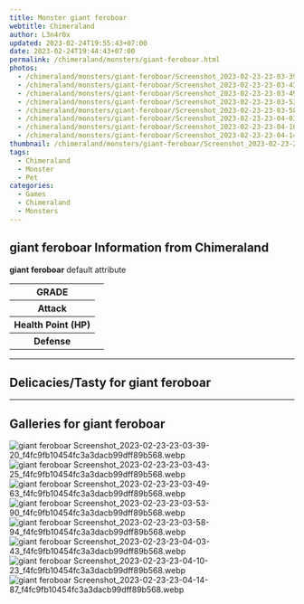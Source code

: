 ```yaml
---
title: Monster giant feroboar
webtitle: Chimeraland
author: L3n4r0x
updated: 2023-02-24T19:55:43+07:00
date: 2023-02-24T19:44:43+07:00
permalink: /chimeraland/monsters/giant-feroboar.html
photos:
  - /chimeraland/monsters/giant-feroboar/Screenshot_2023-02-23-23-03-39-20_f4fc9fb10454fc3a3dacb99dff89b568.webp
  - /chimeraland/monsters/giant-feroboar/Screenshot_2023-02-23-23-03-43-25_f4fc9fb10454fc3a3dacb99dff89b568.webp
  - /chimeraland/monsters/giant-feroboar/Screenshot_2023-02-23-23-03-49-63_f4fc9fb10454fc3a3dacb99dff89b568.webp
  - /chimeraland/monsters/giant-feroboar/Screenshot_2023-02-23-23-03-53-90_f4fc9fb10454fc3a3dacb99dff89b568.webp
  - /chimeraland/monsters/giant-feroboar/Screenshot_2023-02-23-23-03-58-94_f4fc9fb10454fc3a3dacb99dff89b568.webp
  - /chimeraland/monsters/giant-feroboar/Screenshot_2023-02-23-23-04-03-43_f4fc9fb10454fc3a3dacb99dff89b568.webp
  - /chimeraland/monsters/giant-feroboar/Screenshot_2023-02-23-23-04-10-23_f4fc9fb10454fc3a3dacb99dff89b568.webp
  - /chimeraland/monsters/giant-feroboar/Screenshot_2023-02-23-23-04-14-87_f4fc9fb10454fc3a3dacb99dff89b568.webp
thumbnail: /chimeraland/monsters/giant-feroboar/Screenshot_2023-02-23-23-03-39-20_f4fc9fb10454fc3a3dacb99dff89b568.webp
tags:
  - Chimeraland
  - Monster
  - Pet
categories:
  - Games
  - Chimeraland
  - Monsters
---
```


<section id="bootstrap-wrapper"><link rel="stylesheet" href="https://rawcdn.githack.com/dimaslanjaka/Web-Manajemen/bb6505ea081a75a7c845f65fb9d939276931c82f/css/bootstrap-4.5-wrapper.css"/><h2>giant feroboar Information from Chimeraland</h2><p><b>giant feroboar</b> default attribute <table><tr><th>GRADE</th><td></td></tr><tr><th>Attack</th><td></td></tr><tr><th>Health Point (HP)</th><td></td></tr><tr><th>Defense</th><td></td></tr></table></p><hr/><h2>Delicacies/Tasty for giant feroboar</h2><hr/><div id="gallery"><h2>Galleries for giant feroboar</h2><div class="row"><div class="col-lg-6 col-12"><img src="/chimeraland/monsters/giant-feroboar/Screenshot_2023-02-23-23-03-39-20_f4fc9fb10454fc3a3dacb99dff89b568.webp" alt="giant feroboar Screenshot_2023-02-23-23-03-39-20_f4fc9fb10454fc3a3dacb99dff89b568.webp"/></div><div class="col-lg-6 col-12"><img src="/chimeraland/monsters/giant-feroboar/Screenshot_2023-02-23-23-03-43-25_f4fc9fb10454fc3a3dacb99dff89b568.webp" alt="giant feroboar Screenshot_2023-02-23-23-03-43-25_f4fc9fb10454fc3a3dacb99dff89b568.webp"/></div><div class="col-lg-6 col-12"><img src="/chimeraland/monsters/giant-feroboar/Screenshot_2023-02-23-23-03-49-63_f4fc9fb10454fc3a3dacb99dff89b568.webp" alt="giant feroboar Screenshot_2023-02-23-23-03-49-63_f4fc9fb10454fc3a3dacb99dff89b568.webp"/></div><div class="col-lg-6 col-12"><img src="/chimeraland/monsters/giant-feroboar/Screenshot_2023-02-23-23-03-53-90_f4fc9fb10454fc3a3dacb99dff89b568.webp" alt="giant feroboar Screenshot_2023-02-23-23-03-53-90_f4fc9fb10454fc3a3dacb99dff89b568.webp"/></div><div class="col-lg-6 col-12"><img src="/chimeraland/monsters/giant-feroboar/Screenshot_2023-02-23-23-03-58-94_f4fc9fb10454fc3a3dacb99dff89b568.webp" alt="giant feroboar Screenshot_2023-02-23-23-03-58-94_f4fc9fb10454fc3a3dacb99dff89b568.webp"/></div><div class="col-lg-6 col-12"><img src="/chimeraland/monsters/giant-feroboar/Screenshot_2023-02-23-23-04-03-43_f4fc9fb10454fc3a3dacb99dff89b568.webp" alt="giant feroboar Screenshot_2023-02-23-23-04-03-43_f4fc9fb10454fc3a3dacb99dff89b568.webp"/></div><div class="col-lg-6 col-12"><img src="/chimeraland/monsters/giant-feroboar/Screenshot_2023-02-23-23-04-10-23_f4fc9fb10454fc3a3dacb99dff89b568.webp" alt="giant feroboar Screenshot_2023-02-23-23-04-10-23_f4fc9fb10454fc3a3dacb99dff89b568.webp"/></div><div class="col-lg-6 col-12"><img src="/chimeraland/monsters/giant-feroboar/Screenshot_2023-02-23-23-04-14-87_f4fc9fb10454fc3a3dacb99dff89b568.webp" alt="giant feroboar Screenshot_2023-02-23-23-04-14-87_f4fc9fb10454fc3a3dacb99dff89b568.webp"/></div></div></div></section>